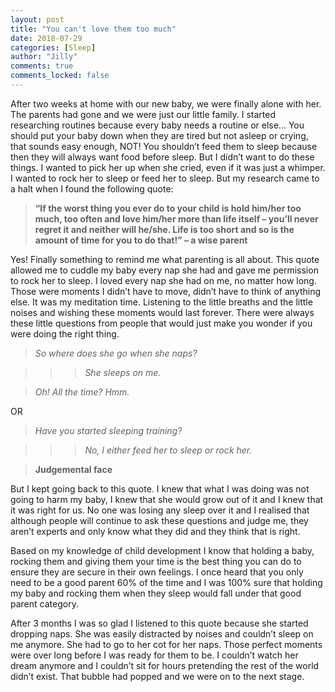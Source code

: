```yaml
---
layout: post
title: "You can't love them too much"
date: 2018-07-29
categories: [Sleep]
author: "Jilly"
comments: true
comments_locked: false
---
```



After two weeks at home with our new baby, we were finally alone with her. The parents had gone and we were just our little family. I started researching routines because every baby needs a routine or else... You should put your baby down when they are tired but not asleep or crying, that sounds easy enough, NOT! You shouldn’t feed them to sleep because then they will always want food before sleep. But I didn’t want to do these things. I wanted to pick her up when she cried, even if it was just a whimper. I wanted to rock her to sleep or feed her to sleep. But my research came to a halt when I found the following quote:

> **“If the worst thing you ever do to your child is hold him/her too much, too often and love him/her more than life itself – you’ll never regret it and neither will he/she. Life is too short and so is the amount of time for you to do that!” – a wise parent**

Yes! Finally something to remind me what parenting is all about. This quote allowed me to cuddle my baby every nap she had and gave me permission to rock her to sleep. I loved every nap she had on me, no matter how long. Those were moments I didn’t have to move, didn’t have to think of anything else. It was my meditation time. Listening to the little breaths and the little noises and wishing these moments would last forever. 
There were always these little questions from people that would just make you wonder if you were doing the right thing. 

> *So where does she go when she naps?*

>>> *She sleeps on me.* 

> *Oh! All the time? Hmm.*

OR 

> *Have you started sleeping training?*

>>> *No, I either feed her to sleep or rock her.*

> **Judgemental face**

But I kept going back to this quote. I knew that what I was doing was not going to harm my baby, I knew that she would grow out of it and I knew that it was right for us. No one was losing any sleep over it and I realised that although people will continue to ask these questions and judge me, they aren’t experts and only know what they did and they think that is right. 

Based on my knowledge of child development I know that holding a baby, rocking them and giving them your time is the best thing you can do to ensure they are secure in their own feelings. I once heard that you only need to be a good parent 60% of the time and I was 100% sure that holding my baby and rocking them when they sleep would fall under that good parent category. 

After 3 months I was so glad I listened to this quote because she started dropping naps. She was easily distracted by noises and couldn’t sleep on me anymore. She had to go to her cot for her naps. Those perfect moments were over long before I was ready for them to be. I couldn’t watch her dream anymore and I couldn’t sit for hours pretending the rest of the world didn’t exist. That bubble had popped and we were on to the next stage. 
